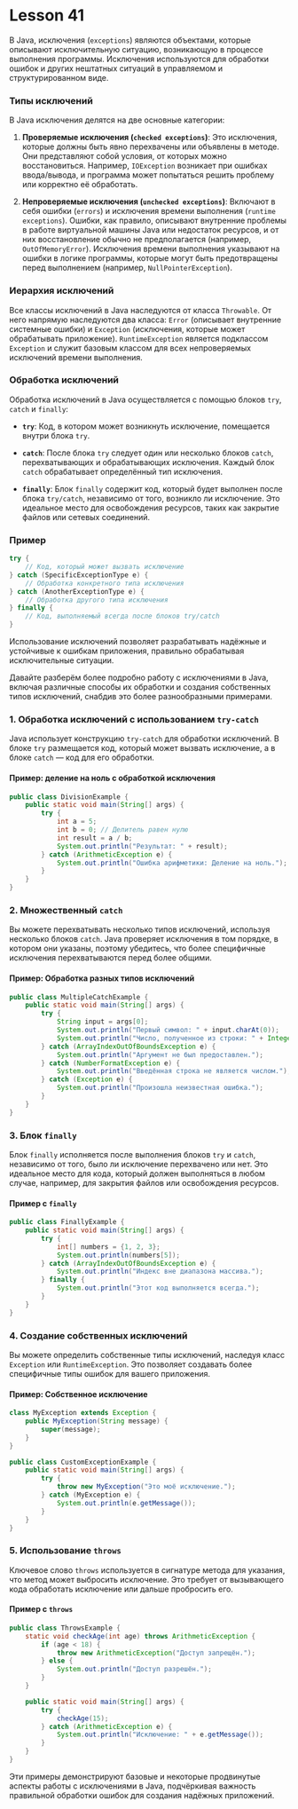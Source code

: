 # Lesson 41


В Java, исключения (`exceptions`) являются объектами, которые описывают исключительную ситуацию, возникающую в процессе выполнения программы. Исключения используются для обработки ошибок и других нештатных ситуаций в управляемом и структурированном виде.

### Типы исключений

В Java исключения делятся на две основные категории:

1. **Проверяемые исключения (`checked exceptions`)**: Это исключения, которые должны быть явно перехвачены или объявлены в методе. Они представляют собой условия, от которых можно восстановиться. Например, `IOException` возникает при ошибках ввода/вывода, и программа может попытаться решить проблему или корректно её обработать.

2. **Непроверяемые исключения (`unchecked exceptions`)**: Включают в себя ошибки (`errors`) и исключения времени выполнения (`runtime exceptions`). Ошибки, как правило, описывают внутренние проблемы в работе виртуальной машины Java или недостаток ресурсов, и от них восстановление обычно не предполагается (например, `OutOfMemoryError`). Исключения времени выполнения указывают на ошибки в логике программы, которые могут быть предотвращены перед выполнением (например, `NullPointerException`).

### Иерархия исключений

Все классы исключений в Java наследуются от класса `Throwable`. От него напрямую наследуются два класса: `Error` (описывает внутренние системные ошибки) и `Exception` (исключения, которые может обрабатывать приложение). `RuntimeException` является подклассом `Exception` и служит базовым классом для всех непроверяемых исключений времени выполнения.

### Обработка исключений

Обработка исключений в Java осуществляется с помощью блоков `try`, `catch` и `finally`:

- **`try`**: Код, в котором может возникнуть исключение, помещается внутри блока `try`.

- **`catch`**: После блока `try` следует один или несколько блоков `catch`, перехватывающих и обрабатывающих исключения. Каждый блок `catch` обрабатывает определённый тип исключения.

- **`finally`**: Блок `finally` содержит код, который будет выполнен после блока `try/catch`, независимо от того, возникло ли исключение. Это идеальное место для освобождения ресурсов, таких как закрытие файлов или сетевых соединений.

### Пример

```java
try {
    // Код, который может вызвать исключение
} catch (SpecificExceptionType e) {
    // Обработка конкретного типа исключения
} catch (AnotherExceptionType e) {
    // Обработка другого типа исключения
} finally {
    // Код, выполняемый всегда после блоков try/catch
}
```

Использование исключений позволяет разрабатывать надёжные и устойчивые к ошибкам приложения, правильно обрабатывая исключительные ситуации.

Давайте разберём более подробно работу с исключениями в Java, включая различные способы их обработки и создания собственных типов исключений, снабдив это более разнообразными примерами.

### 1. Обработка исключений с использованием `try-catch`

Java использует конструкцию `try-catch` для обработки исключений. В блоке `try` размещается код, который может вызвать исключение, а в блоке `catch` — код для его обработки.

#### Пример: деление на ноль с обработкой исключения

```java
public class DivisionExample {
    public static void main(String[] args) {
        try {
            int a = 5;
            int b = 0; // Делитель равен нулю
            int result = a / b;
            System.out.println("Результат: " + result);
        } catch (ArithmeticException e) {
            System.out.println("Ошибка арифметики: Деление на ноль.");
        }
    }
}
```

### 2. Множественный `catch`

Вы можете перехватывать несколько типов исключений, используя несколько блоков `catch`. Java проверяет исключения в том порядке, в котором они указаны, поэтому убедитесь, что более специфичные исключения перехватываются перед более общими.

#### Пример: Обработка разных типов исключений

```java
public class MultipleCatchExample {
    public static void main(String[] args) {
        try {
            String input = args[0];
            System.out.println("Первый символ: " + input.charAt(0));
            System.out.println("Число, полученное из строки: " + Integer.parseInt(input));
        } catch (ArrayIndexOutOfBoundsException e) {
            System.out.println("Аргумент не был предоставлен.");
        } catch (NumberFormatException e) {
            System.out.println("Введённая строка не является числом.");
        } catch (Exception e) {
            System.out.println("Произошла неизвестная ошибка.");
        }
    }
}
```

### 3. Блок `finally`

Блок `finally` исполняется после выполнения блоков `try` и `catch`, независимо от того, было ли исключение перехвачено или нет. Это идеальное место для кода, который должен выполняться в любом случае, например, для закрытия файлов или освобождения ресурсов.

#### Пример с `finally`

```java
public class FinallyExample {
    public static void main(String[] args) {
        try {
            int[] numbers = {1, 2, 3};
            System.out.println(numbers[5]);
        } catch (ArrayIndexOutOfBoundsException e) {
            System.out.println("Индекс вне диапазона массива.");
        } finally {
            System.out.println("Этот код выполняется всегда.");
        }
    }
}
```

### 4. Создание собственных исключений

Вы можете определить собственные типы исключений, наследуя класс `Exception` или `RuntimeException`. Это позволяет создавать более специфичные типы ошибок для вашего приложения.

#### Пример: Собственное исключение

```java
class MyException extends Exception {
    public MyException(String message) {
        super(message);
    }
}

public class CustomExceptionExample {
    public static void main(String[] args) {
        try {
            throw new MyException("Это моё исключение.");
        } catch (MyException e) {
            System.out.println(e.getMessage());
        }
    }
}
```

### 5. Использование `throws`

Ключевое слово `throws` используется в сигнатуре метода для указания, что метод может выбросить исключение. Это требует от вызывающего кода обработать исключение или дальше пробросить его.

#### Пример с `throws`

```java
public class ThrowsExample {
    static void checkAge(int age) throws ArithmeticException {
        if (age < 18) {
            throw new ArithmeticException("Доступ запрещён.");
        } else {
            System.out.println("Доступ разрешён.");
        }
    }

    public static void main(String[] args) {
        try {
            checkAge(15);
        } catch (ArithmeticException e) {
            System.out.println("Исключение: " + e.getMessage());
        }
    }
}
```

Эти примеры демонстрируют базовые и некоторые продвинутые аспекты работы с исключениями в Java,
подчёркивая важность правильной обработки ошибок для создания надёжных приложений.